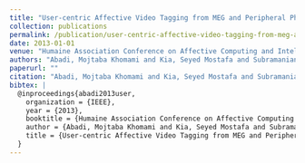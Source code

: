 ```yaml
---
title: "User-centric Affective Video Tagging from MEG and Peripheral Physiological Responses"
collection: publications
permalink: /publication/user-centric-affective-video-tagging-from-meg-and-peripheral-physiological-respo
date: 2013-01-01
venue: "Humaine Association Conference on Affective Computing and Intelligent Interaction"
authors: "Abadi, Mojtaba Khomami and Kia, Seyed Mostafa and Subramanian, Ramanathan and Avesani, Paolo and Sebe, Nicu"
paperurl: ""
citation: "Abadi, Mojtaba Khomami and Kia, Seyed Mostafa and Subramanian, Ramanathan and Avesani, Paolo and Sebe, Nicu (2013). User-centric Affective Video Tagging from MEG and Peripheral Physiological Responses. Humaine Association Conference on Affective Computing and Intelligent Interaction."
bibtex: |
  @inproceedings{abadi2013user,
    organization = {IEEE},
    year = {2013},
    booktitle = {Humaine Association Conference on Affective Computing and Intelligent Interaction},
    author = {Abadi, Mojtaba Khomami and Kia, Seyed Mostafa and Subramanian, Ramanathan and Avesani, Paolo and Sebe, Nicu},
    title = {User-centric Affective Video Tagging from MEG and Peripheral Physiological Responses},
  }
---
```

